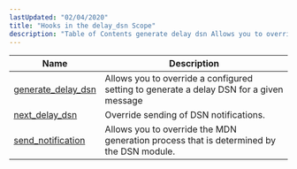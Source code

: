 ```yaml
---
lastUpdated: "02/04/2020"
title: "Hooks in the delay_dsn Scope"
description: "Table of Contents generate delay dsn Allows you to override a configured setting to generate a delay DSN for a given message next delay dsn Override sending of DSN notifications send notification Allows you to override the MDN generation process that is determined by the DSN module..."
---
```



| Name                                                                                                           | Description                                                                             |
|----------------------------------------------------------------------------------------------------------------|-----------------------------------------------------------------------------------------|
| [generate_delay_dsn](/momentum/3/3-api/hooks-delay-dsn-generate-delay-dsn) | Allows you to override a configured setting to generate a delay DSN for a given message |
| [next_delay_dsn](/momentum/3/3-api/hooks-delay-dsn-next-delay-dsn)         | Override sending of DSN notifications.                                                  |
| [send_notification](/momentum/3/3-api/hooks-delay-dsn-send-notification)   | Allows you to override the MDN generation process that is determined by the DSN module. |
